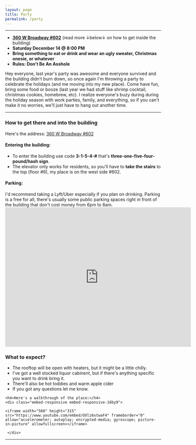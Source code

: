 ```yaml
---
layout: page
title: Party
permalink: /party
---
```



---

- **[360 W Broadway #602](https://goo.gl/maps/NrHDyuq8Lu8n2gUt7)** (read more ↓below↓ on how to get inside the building)
- **Saturday December 14 @ 8:00 PM**
- **Bring something to eat or drink and wear an ugly sweater, Christmas onesie, or whatever**
- **Rules: Don't Be An Asshole**

Hey everyone, last year's party was awesome and everyone survived and the building didn't burn down, so once again I'm throwing a party to celebrate the holidays (and me moving into my new place). Come have fun, bring some food or booze (last year we had stuff like shrimp cocktail, christmas cookies, homebrew, etc). I realize everyone's buzy during during the holiday season with work parties, family, and everything, so if you can't make it no worries, we'll just have to hang out another time.

---

<div class="col-md-6">
  <h3>How to get there and into the building </h3>
  
  Here's the address:
  <a href="https://goo.gl/maps/NrHDyuq8Lu8n2gUt7">360 W Broadway #602</a>
  
  <h4>Entering the building:</h4>
  <ul>
  <li>To enter the building use code <b>3-1-5-4-#</b> that's <b>three-one-five-four-pound/hash sign</b>.</li>
  <li>The elevator only works for residents, so you'll have to <b>take the stairs</b> to the top (floor #6), my place is on the west side #602.</li>
  </ul>
    
  
  <h4>Parking:</h4>
  I'd recommend taking a Lyft/Uber especially if you plan on drinking. Parking is a free for all, there's usually some public parking spaces right in front of the building that don't cost money from 6pm to 8am.  

  <div class="embed-responsive embed-responsive-16by9">
  
  <iframe src="https://www.google.com/maps/embed?pb=!1m18!1m12!1m3!1d3021.9392586257404!2d- 111.9035987845935!3d40.76336067932634!2m3!1f0!2f0!3f0!3m2!1i1024!2i768!4f13.1!3m3!1m2!1s0x8752f503aa69b7f1%3A0x8a5c09355ff5bd14!2s360%20Broadway%2C%20Salt%20Lake%20City%2C%20UT%2084101!5e0!3m2!1sen!2sus!4v1574103803278!5m2!1sen!2sus" width="600" height="450" frameborder="0" style="border:0;" allowfullscreen=""></iframe>
  
  </div>
  
</div>

<div class="col-md-6">
  <h3>What to expect?</h3>
  
  <ul>  
  <li>The rooftop will be open with heaters, but it might be a little chilly.</li>
  <li>I've got a well stocked liquor cabinent, but if there's anything specific you want to drink bring it.</li>
  <li>There'll also be hot toddies and warm apple cider</li>
  <li>If you got any questions let me know.</li>
  </ul>
    
    <h4>Here's a walkthrough of the place:</h4>
    <div class="embed-responsive embed-responsive-16by9">
    
    <iframe width="560" height="315" src="https://www.youtube.com/embed/OXlz6xtwaF4" frameborder="0" allow="accelerometer; autoplay; encrypted-media; gyroscope; picture-in-picture" allowfullscreen></iframe>
    
     </div>
    

</div>

---

